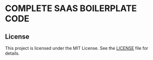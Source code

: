 # COMPLETE SAAS BOILERPLATE CODE



## License

This project is licensed under the MIT License. See the [LICENSE](LICENSE) file for details.
